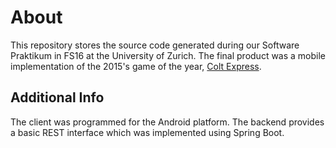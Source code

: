 # About

This repository stores the source code generated during our Software Praktikum in FS16 at the University of Zurich. The final product was a mobile implementation of the 2015's game of the year, [Colt Express](http://www.spiel-des-jahres.com/de/colt-express).

## Additional Info

The client was programmed for the Android platform. The backend provides a basic REST interface which was implemented using Spring Boot.
